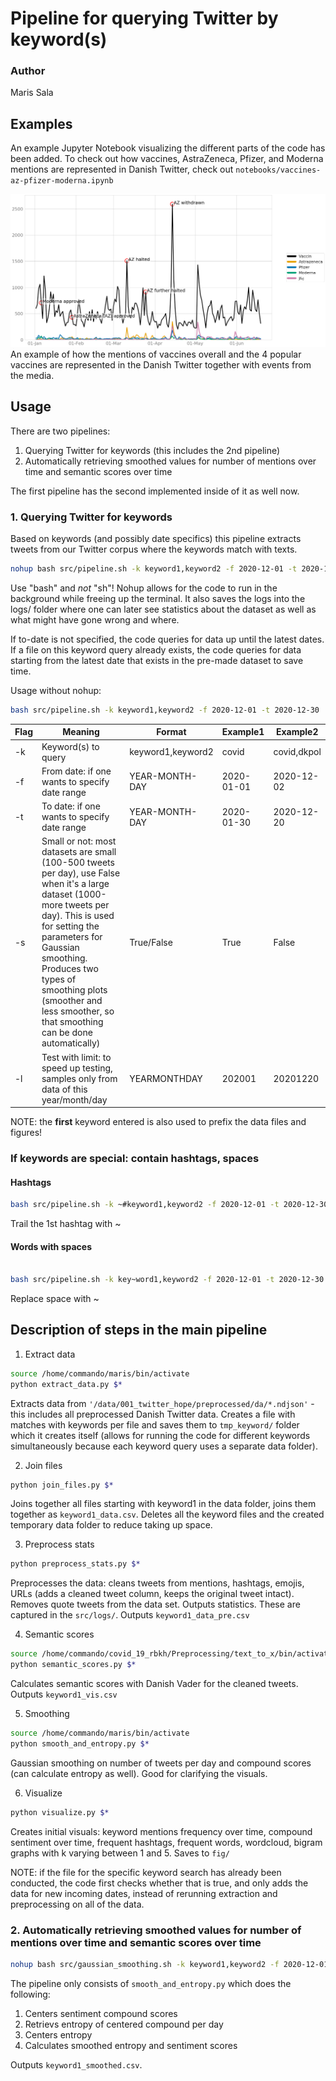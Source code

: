 # Pipeline for querying Twitter by keyword(s)

### Author
Maris Sala

## Examples
An example Jupyter Notebook visualizing the different parts of the code has been added. To check out how vaccines, AstraZeneca, Pfizer, and Moderna mentions are represented in Danish Twitter, check out ``notebooks/vaccines-az-pfizer-moderna.ipynb``

![Example image](notebooks/example_vaccine_mentions_over_time.png)
An example of how the mentions of vaccines overall and the 4 popular vaccines are represented in the Danish Twitter together with events from the media.

## Usage

There are two pipelines:
1. Querying Twitter for keywords (this includes the 2nd pipeline)
2. Automatically retrieving smoothed values for number of mentions over time and semantic scores over time

The first pipeline has the second implemented inside of it as well now.

### 1. Querying Twitter for keywords

Based on keywords (and possibly date specifics) this pipeline extracts tweets from our Twitter corpus where the keywords match with texts.

```bash
nohup bash src/pipeline.sh -k keyword1,keyword2 -f 2020-12-01 -t 2020-12-30 -s True &> logs/keyword1_[today's_date].log &

```
Use "bash" and *not* "sh"!
Nohup allows for the code to run in the background while freeing up the terminal. It also saves the logs into the logs/ folder where one can later see statistics about the dataset as well as what might have gone wrong and where.

If to-date is not specified, the code queries for data up until the latest dates. If a file on this keyword query already exists, the code queries for data starting from the latest date that exists in the pre-made dataset to save time.

Usage without nohup:
```bash
bash src/pipeline.sh -k keyword1,keyword2 -f 2020-12-01 -t 2020-12-30

```

| Flag  | Meaning  | Format  | Example1  | Example2  |
|---|---|---|---|---|
| -k  | Keyword(s) to query  | keyword1,keyword2  | covid  | covid,dkpol  |
| -f  | From date: if one wants to specify date range  | YEAR-MONTH-DAY  | 2020-01-01  | 2020-12-02  |
| -t  | To date: if one wants to specify date range  | YEAR-MONTH-DAY  | 2020-01-30  | 2020-12-20  |
| -s  | Small or not: most datasets are small (100-500 tweets per day), use False when it's a large dataset (1000-more tweets per day). This is used for setting the parameters for Gaussian smoothing. Produces two types of smoothing plots (smoother and less smoother, so that smoothing can be done automatically)  | True/False | True | False |
| -l  | Test with limit: to speed up testing, samples only from data of this year/month/day  | YEARMONTHDAY  | 202001  | 20201220 |

NOTE: the **first** keyword entered is also used to prefix the data files and figures!

### If keywords are special: contain hashtags, spaces

#### Hashtags

```bash
bash src/pipeline.sh -k ~#keyword1,keyword2 -f 2020-12-01 -t 2020-12-30

```
Trail the 1st hashtag with ~

#### Words with spaces

```bash

bash src/pipeline.sh -k key~word1,keyword2 -f 2020-12-01 -t 2020-12-30

```
Replace space with ~


## Description of steps in the main pipeline
1. Extract data
```bash
source /home/commando/maris/bin/activate
python extract_data.py $*
```
Extracts data from ```'/data/001_twitter_hope/preprocessed/da/*.ndjson'``` - this includes all preprocessed Danish Twitter data. Creates a file with matches with keywords per file and saves them to ``tmp_keyword/`` folder which it creates itself (allows for running the code for different keywords simultaneously because each keyword query uses a separate data folder).

2. Join files
```bash
python join_files.py $*
```
Joins together all files starting with keyword1 in the data folder, joins them together as ``keyword1_data.csv``. Deletes all the keyword files and the created temporary data folder to reduce taking up space.

3. Preprocess stats
```bash
python preprocess_stats.py $*
```
Preprocesses the data: cleans tweets from mentions, hashtags, emojis, URLs (adds a cleaned tweet column, keeps the original tweet intact). Removes quote tweets from the data set. Outputs statistics. These are captured in the ``src/logs/``. Outputs ``keyword1_data_pre.csv``

4. Semantic scores
```bash
source /home/commando/covid_19_rbkh/Preprocessing/text_to_x/bin/activate
python semantic_scores.py $*
```
Calculates semantic scores with Danish Vader for the cleaned tweets. Outputs ``keyword1_vis.csv``

5. Smoothing
```bash
source /home/commando/maris/bin/activate
python smooth_and_entropy.py $*
```
Gaussian smoothing on number of tweets per day and compound scores (can calculate entropy as well). Good for clarifying the visuals.

6. Visualize
```bash
python visualize.py $*
```
Creates initial visuals: keyword mentions frequency over time, compound sentiment over time, frequent hashtags, frequent words, wordcloud, bigram graphs with k varying between 1 and 5. Saves to ``fig/``

NOTE: if the file for the specific keyword search has already been conducted, the code first checks whether that is true, and only adds the data for new incoming dates, instead of rerunning extraction and preprocessing on all of the data.

### 2. Automatically retrieving smoothed values for number of mentions over time and semantic scores over time

```bash
nohup bash src/gaussian_smoothing.sh -k keyword1,keyword2 -f 2020-12-01 &> logs/keyword1_smooth.log &

```
The pipeline only consists of ``smooth_and_entropy.py`` which does the following:
1. Centers sentiment compound scores
2. Retrievs entropy of centered compound per day
3. Centers entropy
4. Calculates smoothed entropy and sentiment scores

Outputs ``keyword1_smoothed.csv``.
